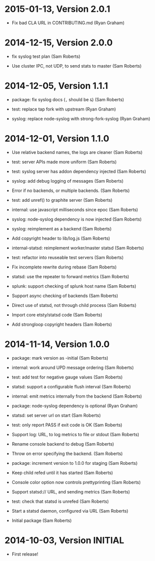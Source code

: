2015-01-13, Version 2.0.1
=========================

 * Fix bad CLA URL in CONTRIBUTING.md (Ryan Graham)


2014-12-15, Version 2.0.0
=========================

 * fix syslog test plan (Sam Roberts)

 * Use cluster IPC, not UDP, to send stats to master (Sam Roberts)


2014-12-05, Version 1.1.1
=========================

 * package: fix syslog docs (`,` should be `&`) (Sam Roberts)

 * test: replace tap fork with upstream (Ryan Graham)

 * syslog: replace node-syslog with strong-fork-syslog (Ryan Graham)


2014-12-01, Version 1.1.0
=========================

 * Use relative backend names, the logs are cleaner (Sam Roberts)

 * test: server APIs made more uniform (Sam Roberts)

 * test: syslog server has addon dependency injected (Sam Roberts)

 * syslog: add debug logging of messages (Sam Roberts)

 * Error if no backends, or multiple backends. (Sam Roberts)

 * test: add unref() to graphite server (Sam Roberts)

 * internal: use javascript milliseconds since epoc (Sam Roberts)

 * syslog: node-syslog dependency is now injected (Sam Roberts)

 * syslog: reimplement as a backend (Sam Roberts)

 * Add copyright header to lib/log.js (Sam Roberts)

 * internal-statsd: reimplement worker/master statsd (Sam Roberts)

 * test: refactor into reuseable test servers (Sam Roberts)

 * Fix incomplete rewrite during rebase (Sam Roberts)

 * statsd: use the repeater to forward metrics (Sam Roberts)

 * splunk: support checking of splunk host name (Sam Roberts)

 * Support async checking of backends (Sam Roberts)

 * Direct use of statsd, not through child process (Sam Roberts)

 * Import core etsty/statsd code (Sam Roberts)

 * Add strongloop copyright headers (Sam Roberts)


2014-11-14, Version 1.0.0
=========================

 * package: mark version as -initial (Sam Roberts)

 * internal: work around UPD message ordering (Sam Roberts)

 * test: add test for negative gauge values (Sam Roberts)

 * statsd: support a configurable flush interval (Sam Roberts)

 * internal: emit metrics internally from the backend (Sam Roberts)

 * package: node-syslog dependency is optional (Ryan Graham)

 * statsd: set server url on start (Sam Roberts)

 * test: only report PASS if exit code is OK (Sam Roberts)

 * Support log: URL, to log metrics to file or stdout (Sam Roberts)

 * Rename console backend to debug (Sam Roberts)

 * Throw on error specifying the backend. (Sam Roberts)

 * package: increment version to 1.0.0 for staging (Sam Roberts)

 * Keep child refed until it has started (Sam Roberts)

 * Console color option now controls prettyprinting (Sam Roberts)

 * Support statsd:// URL, and sending metrics (Sam Roberts)

 * test: check that statsd is unrefed (Sam Roberts)

 * Start a statsd daemon, configured via URL (Sam Roberts)

 * Initial package (Sam Roberts)


2014-10-03, Version INITIAL
===========================

 * First release!
